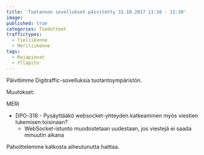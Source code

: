 ```yaml
---
title: 'Tuotannon sovellukset päivitetty 31.10.2017 11:10 - 11:30'
image: 
published: true
categories: Tiedotteet
traffictypes:
  - Tieliikenne
  - Meriliikenne
tags:
  - Rajapinnat
  - Ylläpito
---
```


Päivitimme Digitraffic-sovelluksia tuotantoympäristön.

Muutokset:

MERI
- DPO-316 - Pysäyttääkö websocket-yhteyden katkeaminen myös viestien lukemisen toisinaan?
  - WebSocket-istunto muodostetaan uudestaan, jos viestejä ei saada minuutin aikana

Pahoittelemme katkosta aiheutunutta haittaa.

